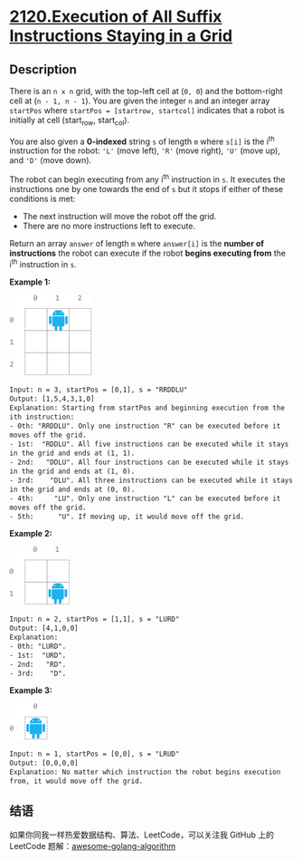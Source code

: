 # [2120.Execution of All Suffix Instructions Staying in a Grid][title]

## Description
There is an `n x n` grid, with the top-left cell at (`0, 0`) and the bottom-right cell at (`n - 1, n - 1`). You are given the integer `n` and an integer array `startPos` where `startPos = [startrow, startcol]` indicates that a robot is initially at cell (start<sub>row</sub>, start<sub>col</sub>).

You are also given a **0-indexed** string `s` of length `m` where `s[i]` is the i<sup>th</sup> instruction for the robot: `'L'` (move left), `'R'` (move right), `'U'` (move up), and `'D'` (move down).

The robot can begin executing from any i<sup>th</sup> instruction in `s`. It executes the instructions one by one towards the end of `s` but it stops if either of these conditions is met:

- The next instruction will move the robot off the grid.
- There are no more instructions left to execute.

Return an array `answer` of length `m` where `answer[i]` is the **number of instructions** the robot can execute if the robot **begins executing from** the i<sup>th</sup> instruction in `s`.

**Example 1:**  

![example1](./1.png)

```
Input: n = 3, startPos = [0,1], s = "RRDDLU"
Output: [1,5,4,3,1,0]
Explanation: Starting from startPos and beginning execution from the ith instruction:
- 0th: "RRDDLU". Only one instruction "R" can be executed before it moves off the grid.
- 1st:  "RDDLU". All five instructions can be executed while it stays in the grid and ends at (1, 1).
- 2nd:   "DDLU". All four instructions can be executed while it stays in the grid and ends at (1, 0).
- 3rd:    "DLU". All three instructions can be executed while it stays in the grid and ends at (0, 0).
- 4th:     "LU". Only one instruction "L" can be executed before it moves off the grid.
- 5th:      "U". If moving up, it would move off the grid.
```

**Example 2:**  

![example2](./2.png)

```
Input: n = 2, startPos = [1,1], s = "LURD"
Output: [4,1,0,0]
Explanation:
- 0th: "LURD".
- 1st:  "URD".
- 2nd:   "RD".
- 3rd:    "D".
```

**Example 3:**  

![example3](./3.png)

```
Input: n = 1, startPos = [0,0], s = "LRUD"
Output: [0,0,0,0]
Explanation: No matter which instruction the robot begins execution from, it would move off the grid.
```

## 结语

如果你同我一样热爱数据结构、算法、LeetCode，可以关注我 GitHub 上的 LeetCode 题解：[awesome-golang-algorithm][me]

[title]: https://leetcode.com/problems/execution-of-all-suffix-instructions-staying-in-a-grid/
[me]: https://github.com/kylesliu/awesome-golang-algorithm
